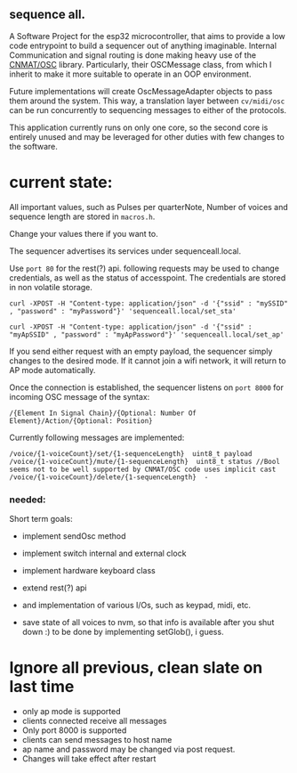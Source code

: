 ## sequence all.

A Software Project for the esp32 microcontroller, that aims to provide a low code entrypoint to build a sequencer out of anything imaginable.
Internal Communication and signal routing is done making heavy use of the [CNMAT/OSC](https://github.com/CNMAT/OSC) library.
Particularly, their OSCMessage class, from which I inherit to make it more suitable to operate in an OOP environment.

Future implementations will create OscMessageAdapter objects to pass them around the system.
This way, a translation layer between `cv/midi/osc` can be run concurrently to sequencing messages to either of the protocols.

This application currently runs on only one core, so the second core is entirely unused and may be leveraged for other duties with few changes to the software.


# current state:

All important values, such as Pulses per quarterNote, Number of voices and sequence length are stored in `macros.h`.

Change your values there if you want to.

The sequencer advertises its services under sequenceall.local.

Use `port 80` for the rest(?) api. following requests may be used to change credentials, as well as the status of accesspoint.
The credentials are stored in non volatile storage.
```
curl -XPOST -H "Content-type: application/json" -d '{"ssid" : "mySSID" , "password" : "myPassword"}' 'sequenceall.local/set_sta'
```

```
curl -XPOST -H "Content-type: application/json" -d '{"ssid" : "myApSSID" , "password" : "myApPassword"}' 'sequenceall.local/set_ap'
```
If you send either request with an empty payload, the sequencer simply changes to the desired mode.
If it cannot join a wifi network, it will return to AP mode automatically.

Once the connection is established, the sequencer listens on `port 8000` for incoming OSC message of the syntax:

```
/{Element In Signal Chain}/{Optional: Number Of Element}/Action/{Optional: Position}
```
Currently following messages are implemented:
```
/voice/{1-voiceCount}/set/{1-sequenceLength}  uint8_t payload
/voice/{1-voiceCount}/mute/{1-sequenceLength}  uint8_t status //Bool seems not to be well supported by CNMAT/OSC code uses implicit cast
/voice/{1-voiceCount}/delete/{1-sequenceLength}  -
```

### needed:

Short term goals:

- implement sendOsc method
- implement switch internal and external clock
- implement hardware keyboard class
- extend rest(?) api

- and implementation of various I/Os, such as keypad, midi, etc.

- save state of all voices to nvm, so that info is available after you shut down :) to be done by implementing setGlob(), i guess.



# Ignore all previous, clean slate on last time

- only ap mode is supported
- clients connected receive all messages
- Only port 8000 is supported
- clients can send messages to host name
- ap name and password may be changed via post request.
- Changes will take effect after restart
